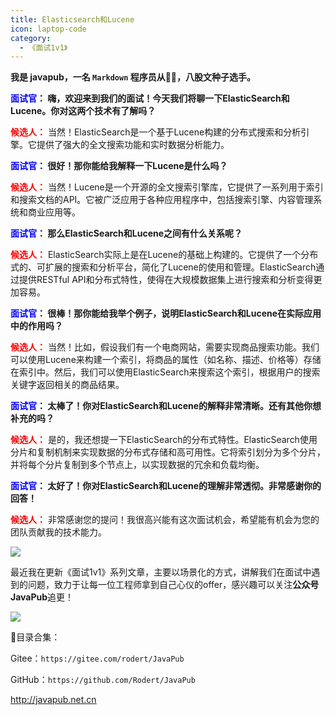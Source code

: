 ```yaml
---
title: Elasticsearch和Lucene
icon: laptop-code
category:
  - 《面试1v1》
---
```






**我是 javapub，一名 `Markdown` 程序员从👨‍💻，八股文种子选手。**



**<font color=blue>面试官</font>： 嗨，欢迎来到我们的面试！今天我们将聊一下ElasticSearch和Lucene。你对这两个技术有了解吗？**

**<font color=red>候选人：</font>** 当然！ElasticSearch是一个基于Lucene构建的分布式搜索和分析引擎。它提供了强大的全文搜索功能和实时数据分析能力。

**<font color=blue>面试官</font>： 很好！那你能给我解释一下Lucene是什么吗？**

**<font color=red>候选人：</font>** 当然！Lucene是一个开源的全文搜索引擎库，它提供了一系列用于索引和搜索文档的API。它被广泛应用于各种应用程序中，包括搜索引擎、内容管理系统和商业应用等。

**<font color=blue>面试官</font>： 那么ElasticSearch和Lucene之间有什么关系呢？**

**<font color=red>候选人：</font>** ElasticSearch实际上是在Lucene的基础上构建的。它提供了一个分布式的、可扩展的搜索和分析平台，简化了Lucene的使用和管理。ElasticSearch通过提供RESTful API和分布式特性，使得在大规模数据集上进行搜索和分析变得更加容易。

**<font color=blue>面试官</font>： 很棒！那你能给我举个例子，说明ElasticSearch和Lucene在实际应用中的作用吗？**

**<font color=red>候选人：</font>** 当然！比如，假设我们有一个电商网站，需要实现商品搜索功能。我们可以使用Lucene来构建一个索引，将商品的属性（如名称、描述、价格等）存储在索引中。然后，我们可以使用ElasticSearch来搜索这个索引，根据用户的搜索关键字返回相关的商品结果。

**<font color=blue>面试官</font>： 太棒了！你对ElasticSearch和Lucene的解释非常清晰。还有其他你想补充的吗？**

**<font color=red>候选人：</font>** 是的，我还想提一下ElasticSearch的分布式特性。ElasticSearch使用分片和复制机制来实现数据的分布式存储和高可用性。它将索引划分为多个分片，并将每个分片复制到多个节点上，以实现数据的冗余和负载均衡。

**<font color=blue>面试官</font>： 太好了！你对ElasticSearch和Lucene的理解非常透彻。非常感谢你的回答！**

**<font color=red>候选人：</font>** 非常感谢您的提问！我很高兴能有这次面试机会，希望能有机会为您的团队贡献我的技术能力。




![](https://ghproxy.com/https://raw.githubusercontent.com/Rodert/javapub_oss/main/other/45.jpg?raw=true)


最近我在更新《面试1v1》系列文章，主要以场景化的方式，讲解我们在面试中遇到的问题，致力于让每一位工程师拿到自己心仪的offer，感兴趣可以关注**公众号JavaPub**追更！


![](https://javapub-common-oss.oss-cn-beijing.aliyuncs.com/javapub/2024%2F06%2F06%2F20240606-225632.png)


🎁目录合集：

Gitee：`https://gitee.com/rodert/JavaPub`

GitHub：`https://github.com/Rodert/JavaPub`


<http://javapub.net.cn>
